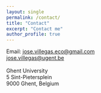 ```yaml
---
layout: single
permalink: /contact/
title: "Contact"
excerpt: "Contact me"
author_profile: true
---
```


Email: jose.villegas.eco@gmail.com
<br/>
       jose.villegas@ugent.be
<br/>                  
Ghent University<br/>
5 Sint-Pietersplein <br/>
9000 Ghent, Belgium


         

